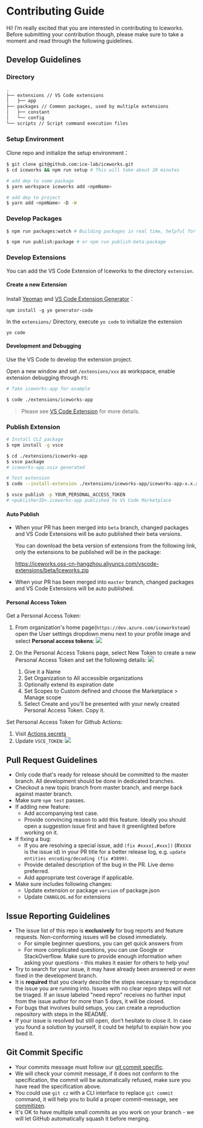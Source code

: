 # Contributing Guide

Hi! I’m really excited that you are interested in contributing to Iceworks. Before submitting your contribution though, please make sure to take a moment and read through the following guidelines.

## Develop Guidelines

### Directory

```md
.
├── extensions // VS Code extensions
│   ├── app
├── packages // Common packages, used by multiple extensions
│   ├── constant
│   └── config
└── scripts // Script command execution files
```

### Setup Environment

Clone repo and initialize the setup environment：

```bash
$ git clone git@github.com:ice-lab/iceworks.git
$ cd iceworks && npm run setup # This will take about 20 minutes

# add dep to some package
$ yarn workspace iceworks add <npmName>

# add dep to project
$ yarn add <npmName> -D -W
```

### Develop Packages

```bash
$ npm run packages:watch # Building packages in real time, helpful for develop extension

$ npm run publish:package # or npm run publish-beta:package
```

### Develop Extensions

You can add the VS Code Extension of Iceworks to the directory `extension`.

#### Create a new Extension

Install [Yeoman](http://yeoman.io/) and [VS Code Extension Generator](https://www.npmjs.com/package/generator-code)：

```shell
npm install -g yo generator-code
```

In the `extensions/` Directory, execute `yo code` to initialize the extension

```shell
yo code
```

#### Development and Debugging  

Use the VS Code to develop the extension project. 

Open a new window and set `/extensions/xxx` as workspace, enable extension debugging through `F5`:

```bash
# Take iceworks-app for example

$ code ./extensions/iceworks-app
```

> Please see [VS Code Extension](https://code.visualstudio.com/api) for more details.

### Publish Extension

```bash
# Install CLI package
$ npm install -g vsce

$ cd ./extensions/iceworks-app
$ vsce package 
# iceworks-app.vsix generated

# Test extension
$ code --install-extension ./extensions/iceworks-app/iceworks-app-x.x.x.vsix

$ vsce publish -p YOUR_PERSONAL_ACCESS_TOKEN 
# <publisherID>.iceworks-app published to VS Code Marketplace
```

#### Auto Publish

- When your PR has been merged into `beta` branch, changed packages and VS Code Extensions will be auto published their beta versions.

  You can download the beta version of extensions from the following link, only the extensions to be published will be in the package:

  https://iceworks.oss-cn-hangzhou.aliyuncs.com/vscode-extensions/beta/Iceworks.zip
- When your PR has been merged into `master` branch, changed packages and VS Code Extensions will be auto published.

#### Personal Access Token

Get a Personal Access Token:

1. From organization's home page(`https://dev.azure.com/iceworksteam`) open the User settings dropdown menu next to your profile image and select **Personal access tokens**: 
    ![](https://img.alicdn.com/imgextra/i4/O1CN01g6uKB51MBPZcyaVc7_!!6000000001396-2-tps-746-429.png_790x10000.jpg)
2. On the Personal Access Tokens page, select New Token to create a new Personal Access Token and set the following details:
    ![](https://img.alicdn.com/imgextra/i4/O1CN01yKsJ7u27siyDzSHYv_!!6000000007853-2-tps-1216-820.png_790x10000.jpg)

    1. Give it a Name
    2. Set Organization to All accessible organizations
    3. Optionally extend its expiration date
    4. Set Scopes to Custom defined and choose the Marketplace > Manage scope
    5. Select Create and you'll be presented with your newly created Personal Access Token. Copy it.

Set Personal Access Token for Github Actions: 

1. Visit [Actions secrets](https://github.com/ice-lab/iceworks/settings/secrets/actions)
2. Update `VSCE_TOKEN`:
    ![](https://img.alicdn.com/imgextra/i2/O1CN01NpeNCf2558rTm9812_!!6000000007474-2-tps-2880-1754.png_790x10000.jpg)

## Pull Request Guidelines

- Only code that's ready for release should be committed to the master branch. All development should be done in dedicated branches.
- Checkout a new topic branch from master branch, and merge back against master branch.
- Make sure `npm test` passes.
- If adding new feature:
  - Add accompanying test case.
  - Provide convincing reason to add this feature. Ideally you should open a suggestion issue first and have it greenlighted before working on it.
- If fixing a bug:
  - If you are resolving a special issue, add `(fix #xxxx[,#xxx])` (#xxxx is the issue id) in your PR title for a better release log, e.g. `update entities encoding/decoding (fix #3899)`.
  - Provide detailed description of the bug in the PR. Live demo preferred.
  - Add appropriate test coverage if applicable.
- Make sure includes following changes:
  - Update extension or package `version` of package.json
  - Update `CHANGLOG.md` for extensions

## Issue Reporting Guidelines

- The issue list of this repo is **exclusively** for bug reports and feature requests. Non-conforming issues will be closed immediately.
  - For simple beginner questions, you can get quick answers from
  - For more complicated questions, you can use Google or StackOverflow. Make sure to provide enough information when asking your questions - this makes it easier for others to help you!
- Try to search for your issue, it may have already been answered or even fixed in the development branch.
- It is **required** that you clearly describe the steps necessary to reproduce the issue you are running into. Issues with no clear repro steps will not be triaged. If an issue labeled "need repro" receives no further input from the issue author for more than 5 days, it will be closed.
- For bugs that involves build setups, you can create a reproduction repository with steps in the README.
- If your issue is resolved but still open, don’t hesitate to close it. In case you found a solution by yourself, it could be helpful to explain how you fixed it.

## Git Commit Specific

- Your commits message must follow our [git commit specific](./GIT_COMMIT_SPECIFIC.md).
- We will check your commit message, if it does not conform to the specification, the commit will be automatically refused, make sure you have read the specification above.
- You could use `git cz` with a CLI interface to replace `git commit` command, it will help you to build a proper commit-message, see [commitizen](https://github.com/commitizen/cz-cli).
- It's OK to have multiple small commits as you work on your branch - we will let GitHub automatically squash it before merging.
